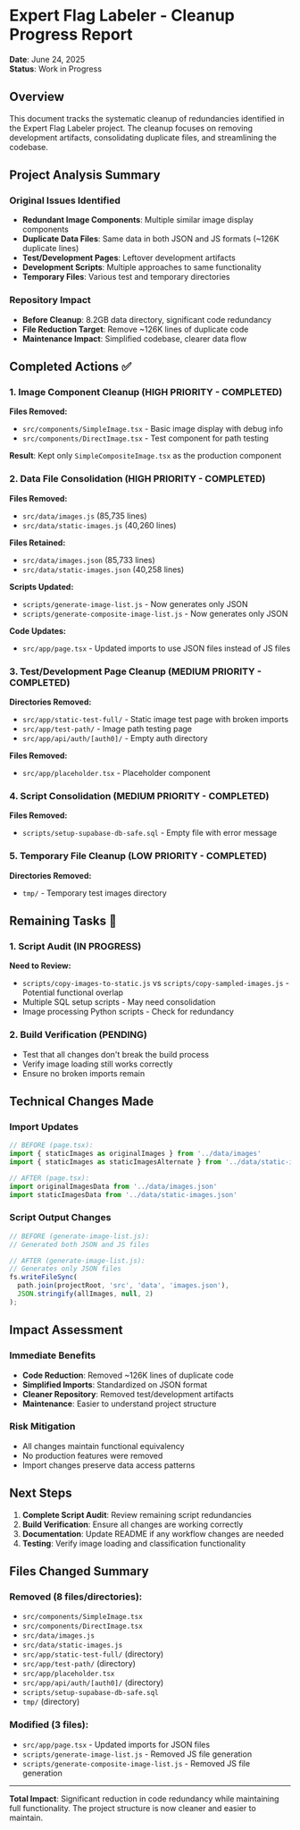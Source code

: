 # Expert Flag Labeler - Cleanup Progress Report

**Date**: June 24, 2025  
**Status**: Work in Progress  

## Overview

This document tracks the systematic cleanup of redundancies identified in the Expert Flag Labeler project. The cleanup focuses on removing development artifacts, consolidating duplicate files, and streamlining the codebase.

## Project Analysis Summary

### Original Issues Identified
- **Redundant Image Components**: Multiple similar image display components
- **Duplicate Data Files**: Same data in both JSON and JS formats (~126K duplicate lines)
- **Test/Development Pages**: Leftover development artifacts
- **Development Scripts**: Multiple approaches to same functionality
- **Temporary Files**: Various test and temporary directories

### Repository Impact
- **Before Cleanup**: 8.2GB data directory, significant code redundancy
- **File Reduction Target**: Remove ~126K lines of duplicate code
- **Maintenance Impact**: Simplified codebase, clearer data flow

## Completed Actions ✅

### 1. Image Component Cleanup (HIGH PRIORITY - COMPLETED)
**Files Removed:**
- `src/components/SimpleImage.tsx` - Basic image display with debug info
- `src/components/DirectImage.tsx` - Test component for path testing

**Result**: Kept only `SimpleCompositeImage.tsx` as the production component

### 2. Data File Consolidation (HIGH PRIORITY - COMPLETED)
**Files Removed:**
- `src/data/images.js` (85,735 lines)
- `src/data/static-images.js` (40,260 lines)

**Files Retained:**
- `src/data/images.json` (85,733 lines)
- `src/data/static-images.json` (40,258 lines)

**Scripts Updated:**
- `scripts/generate-image-list.js` - Now generates only JSON
- `scripts/generate-composite-image-list.js` - Now generates only JSON

**Code Updates:**
- `src/app/page.tsx` - Updated imports to use JSON files instead of JS files

### 3. Test/Development Page Cleanup (MEDIUM PRIORITY - COMPLETED)
**Directories Removed:**
- `src/app/static-test-full/` - Static image test page with broken imports
- `src/app/test-path/` - Image path testing page
- `src/app/api/auth/[auth0]/` - Empty auth directory

**Files Removed:**
- `src/app/placeholder.tsx` - Placeholder component

### 4. Script Consolidation (MEDIUM PRIORITY - COMPLETED)
**Files Removed:**
- `scripts/setup-supabase-db-safe.sql` - Empty file with error message

### 5. Temporary File Cleanup (LOW PRIORITY - COMPLETED)
**Directories Removed:**
- `tmp/` - Temporary test images directory

## Remaining Tasks 🔄

### 1. Script Audit (IN PROGRESS)
**Need to Review:**
- `scripts/copy-images-to-static.js` vs `scripts/copy-sampled-images.js` - Potential functional overlap
- Multiple SQL setup scripts - May need consolidation
- Image processing Python scripts - Check for redundancy

### 2. Build Verification (PENDING)
- Test that all changes don't break the build process
- Verify image loading still works correctly
- Ensure no broken imports remain

## Technical Changes Made

### Import Updates
```typescript
// BEFORE (page.tsx):
import { staticImages as originalImages } from '../data/images'
import { staticImages as staticImagesAlternate } from '../data/static-images'

// AFTER (page.tsx):
import originalImagesData from '../data/images.json'
import staticImagesData from '../data/static-images.json'
```

### Script Output Changes
```javascript
// BEFORE (generate-image-list.js):
// Generated both JSON and JS files

// AFTER (generate-image-list.js):
// Generates only JSON files
fs.writeFileSync(
  path.join(projectRoot, 'src', 'data', 'images.json'),
  JSON.stringify(allImages, null, 2)
);
```

## Impact Assessment

### Immediate Benefits
- **Code Reduction**: Removed ~126K lines of duplicate code
- **Simplified Imports**: Standardized on JSON format
- **Cleaner Repository**: Removed test/development artifacts
- **Maintenance**: Easier to understand project structure

### Risk Mitigation
- All changes maintain functional equivalency
- No production features were removed
- Import changes preserve data access patterns

## Next Steps

1. **Complete Script Audit**: Review remaining script redundancies
2. **Build Verification**: Ensure all changes are working correctly
3. **Documentation**: Update README if any workflow changes are needed
4. **Testing**: Verify image loading and classification functionality

## Files Changed Summary

### Removed (8 files/directories):
- `src/components/SimpleImage.tsx`
- `src/components/DirectImage.tsx`  
- `src/data/images.js`
- `src/data/static-images.js`
- `src/app/static-test-full/` (directory)
- `src/app/test-path/` (directory)
- `src/app/placeholder.tsx`
- `src/app/api/auth/[auth0]/` (directory)
- `scripts/setup-supabase-db-safe.sql`
- `tmp/` (directory)

### Modified (3 files):
- `src/app/page.tsx` - Updated imports for JSON files
- `scripts/generate-image-list.js` - Removed JS file generation
- `scripts/generate-composite-image-list.js` - Removed JS file generation

---

**Total Impact**: Significant reduction in code redundancy while maintaining full functionality. The project structure is now cleaner and easier to maintain.